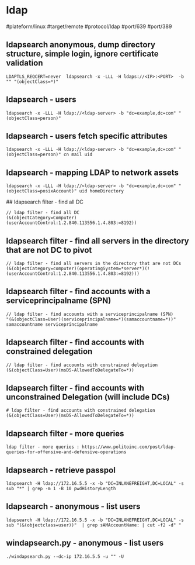 # ldap

#plateform/linux  #target/remote  #protocol/ldap  #port/639 #port/389

## ldapsearch anonymous, dump directory structure, simple login, ignore certificate validation
```
LDAPTLS_REQCERT=never  ldapsearch -x -LLL -H ldaps://<IP>:<PORT>  -b "" "(objectClass=*)"
````

## ldapsearch - users
```
ldapsearch -x -LLL -H ldap://<ldap-server> -b "dc=example,dc=com" "(objectClass=person)"
````

## ldapsearch - users fetch specific attributes
```
ldapsearch -x -LLL -H ldap://<ldap-server> -b "dc=example,dc=com" "(objectClass=person)" cn mail uid
```

## ldapsearch - mapping LDAP to network assets
```
ldapsearch -x -LLL -H ldap://<ldap-server> -b "dc=example,dc=com" "(objectClass=posixAccount)" uid homeDirectory
```

## ldapsearch filter - find all DC
```
// ldap filter - find all DC
(&(objectCategory=Computer)(userAccountControl:1.2.840.113556.1.4.803:=8192))
```

## ldapsearch filter - find all servers in the directory that are not DC to pivot
```
// ldap filter - find all servers in the directory that are not DCs
(&(objectCategory=computer)(operatingSystem=*server*)(!(userAccountControl:1.2.840.113556.1.4.803:=8192)))
```

## ldapsearch filter - find accounts with a serviceprincipalname (SPN)
```
// ldap filter - find accounts with a serviceprincipalname (SPN)
"(&(objectClass=User)(serviceprincipalname=*)(samaccountname=*))" samaccountname serviceprincipalname
```
## ldapsearch filter - find accounts with constrained delegation
```
// ldap filter - find accounts with constrained delegation
(&(objectClass=User)(msDS-AllowedToDelegateTo=*))
```

## ldapsearch filter - find accounts with unconstrained Delegation (will include DCs)
```
# ldap filter - find accounts with constrained delegation
(&(objectClass=User)(msDS-AllowedToDelegateTo=*))
```

## ldapsearch filter - more queries
```
ldap filter - more queries : https://www.politoinc.com/post/ldap-queries-for-offensive-and-defensive-operations
```

## ldapsearch - retrieve passpol
```
ldapsearch -H ldap://172.16.5.5 -x -b "DC=INLANEFREIGHT,DC=LOCAL" -s sub "*" | grep -m 1 -B 10 pwdHistoryLength
```

## ldapsearch - anonymous - list users
```
ldapsearch -H ldap://172.16.5.5 -x -b "DC=INLANEFREIGHT,DC=LOCAL" -s sub "(&(objectclass=user))"  | grep sAMAccountName: | cut -f2 -d" "
```

## windapsearch.py - anonymous - list users
```
./windapsearch.py --dc-ip 172.16.5.5 -u "" -U
```
